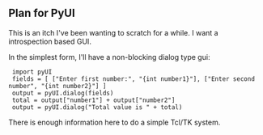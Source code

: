 Plan for PyUI
--

This is an itch I've been wanting to scratch for a while.   I want a introspection based GUI.

In the simplest form, I'll have a non-blocking dialog type gui:

     import pyUI
     fields = [ ["Enter first number:", "{int number1}"], ["Enter second number", "{int number2}"] ]
     output = pyUI.dialog(fields)
     total = output["number1"] + output["number2"]
     output = pyUI.dialog("Total value is " + total)

There is enough information here to do a simple Tcl/TK system.
